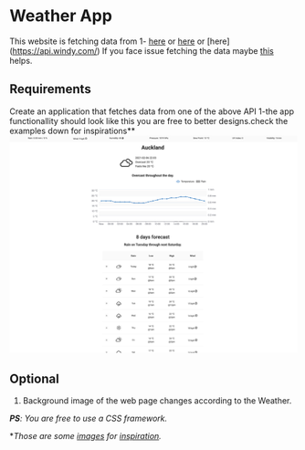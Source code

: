 # Weather App

This website is fetching data from 
1- [here](https://www.metaweather.com/api/) or [here](https://weatherstack.com/documentation) or [here] (https://api.windy.com/)
If you face issue fetching the data maybe [this](https://stackoverflow.com/questions/43262121/trying-to-use-fetch-and-pass-in-mode-no-cors/43268098) helps.

## Requirements
Create an application that fetches data from one of the above API
1-the app functionallity should look like this you are free to better designs.check the examples down for inspirations**
![weather](Weather.png) 



## Optional

1. Background image of the web page changes according to the Weather.

***PS**: You are free to use a CSS framework.*

**Those are some [images](https://static.dribbble.com/users/2158940/screenshots/7376567/media/35649246137de1ce1d3f68d4ad1e1ffa.png) for [inspiration](https://static.dribbble.com/users/2158940/screenshots/7118235/media/1ea59d43e8e99a529220bed091f8eb84.png).*
